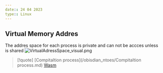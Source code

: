 ```yaml
---
date:: 24 04 2023
type:: Linux
---
```

## Virtual Memory Addres
The addres space for each process is private and can not be accces unless is shared 
![VirtualAdressSpace_visual.png](/static/VirtualAdressSpace_visual.png)

>[!quote] [Compitaltion process](/obisdian_ntoes/Compitaltion process.md) [Wasm](/libriairies/Wasm.md)